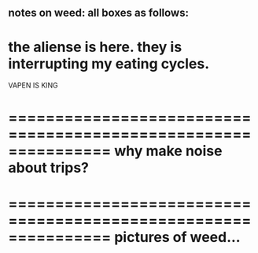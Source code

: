 notes on weed:
all boxes as follows:
----------------------------------------------------------
the aliense is here.  they is interrupting my eating cycles.
===========================================================









VAPEN IS KING













===============================================================
why make noise about trips?
===============================================================
===============================================================
pictures of weed...
===============================================================
